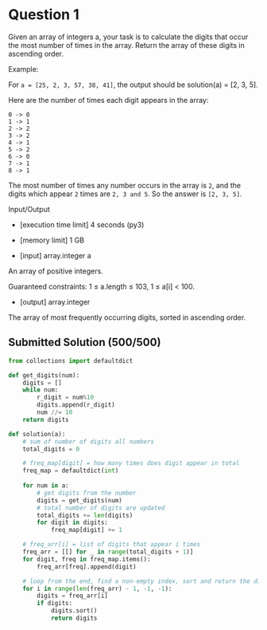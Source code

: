 # Question 1

Given an array of integers a, your task is to calculate the digits that occur the most number of times in the array. Return the array of these digits in ascending order.

Example:

For `a = [25, 2, 3, 57, 38, 41]`, the output should be solution(a) = [2, 3, 5].

Here are the number of times each digit appears in the array:
```
0 -> 0
1 -> 1
2 -> 2
3 -> 2
4 -> 1
5 -> 2
6 -> 0
7 -> 1
8 -> 1
```

The most number of times any number occurs in the array is `2`, and the digits which appear `2` times are `2, 3 and 5`. So the answer is `[2, 3, 5]`.

Input/Output

* [execution time limit] 4 seconds (py3)

* [memory limit] 1 GB

* [input] array.integer a

An array of positive integers.

Guaranteed constraints:
1 ≤ a.length ≤ 103,
1 ≤ a[i] < 100.

* [output] array.integer

The array of most frequently occurring digits, sorted in ascending order.


## Submitted Solution (500/500)

```python
from collections import defaultdict

def get_digits(num):
    digits = []
    while num:
        r_digit = num%10
        digits.append(r_digit)
        num //= 10
    return digits

def solution(a):
    # sum of number of digits all numbers
    total_digits = 0

    # freq_map[digit] = how many times does digit appear in total
    freq_map = defaultdict(int)
    
    for num in a:
        # get digits from the number
        digits = get_digits(num)
        # total number of digits are updated
        total_digits += len(digits)
        for digit in digits:
            freq_map[digit] += 1

    # freq_arr[i] = list of digits that appear i times
    freq_arr = [[] for _ in range(total_digits + 1)]
    for digit, freq in freq_map.items():
        freq_arr[freq].append(digit)

    # loop from the end, find a non-empty index, sort and return the digits
    for i in range(len(freq_arr) - 1, -1, -1):
        digits = freq_arr[i]
        if digits:
            digits.sort()
            return digits

```
